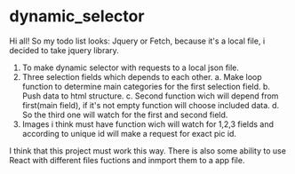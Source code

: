 # dynamic_selector
Hi all!
So my todo list looks:
Jquery or Fetch, because it's a local file, i decided to take jquery library.
1. To make dynamic selector with requests to a local json file.
2. Three selection fields which depends to each other.
    a. Make loop function to determine main categories for the first selection field.
    b. Push data to html structure.
    c. Second function wich will depend from first(main field), if it's not empty function will choose included data.
    d. So the third one will watch for the first and second field.
3. Images i think must have function wich will watch for 1,2,3 fields and according to unique id will make a request for exact pic id.


I think that this project must work this way. There is also some ability to use React with different files fuctions and inmport them to a app file.
